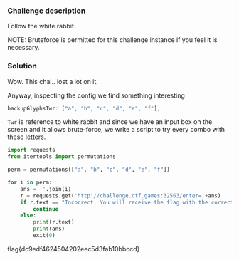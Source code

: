 ### Challenge description

Follow the white rabbit.

NOTE: Bruteforce is permitted for this challenge instance if you feel it is necessary.

### Solution

Wow. This chal.. lost a lot on it.

Anyway, inspecting the config we find something interesting 
```javascript
backupGlyphsTwr: ["a", "b", "c", "d", "e", "f"],
```
`Twr` is reference to white rabbit and since we have an input box on the screen and it allows brute-force, we write a script to try every combo with these letters.

```python
import requests
from itertools import permutations 

perm = permutations(["a", "b", "c", "d", "e", "f"])

for i in perm:
	ans = ''.join(i)
	r = requests.get('http://challenge.ctf.games:32563/enter='+ans)
	if r.text == "Incorrect. You will receive the flag with the correct input.":
		continue
	else:
		print(r.text)
		print(ans)
		exit(0)
```
flag{dc9edf4624504202eec5d3fab10bbccd}